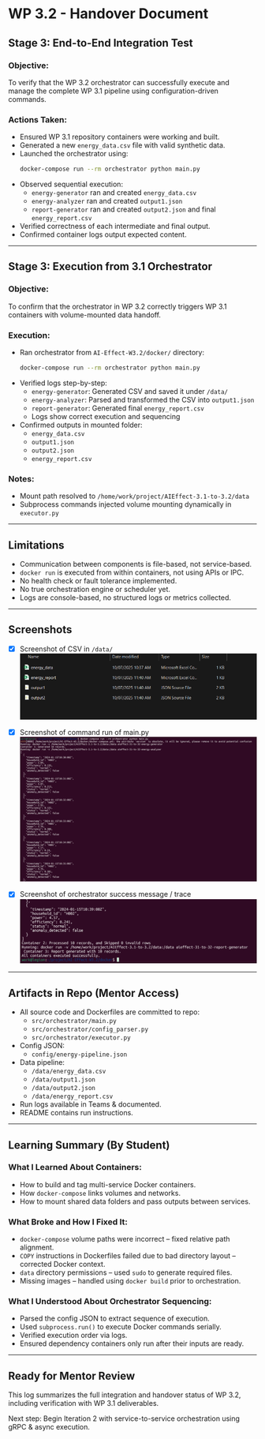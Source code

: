 # WP 3.2 - Handover Document

## Stage 3: End-to-End Integration Test

### Objective:
To verify that the WP 3.2 orchestrator can successfully execute and manage the complete WP 3.1 pipeline using configuration-driven commands.

### Actions Taken:
- Ensured WP 3.1 repository containers were working and built.
- Generated a new `energy_data.csv` file with valid synthetic data.
- Launched the orchestrator using:
  ```bash
  docker-compose run --rm orchestrator python main.py
  ```
- Observed sequential execution:
  - `energy-generator` ran and created `energy_data.csv`
  - `energy-analyzer` ran and created `output1.json`
  - `report-generator` ran and created `output2.json` and final `energy_report.csv`
- Verified correctness of each intermediate and final output.
- Confirmed container logs output expected content.

---

## Stage 3: Execution from 3.1 Orchestrator

### Objective:
To confirm that the orchestrator in WP 3.2 correctly triggers WP 3.1 containers with volume-mounted data handoff.

### Execution:
- Ran orchestrator from `AI-Effect-W3.2/docker/` directory:
  ```bash
  docker-compose run --rm orchestrator python main.py
  ```
- Verified logs step-by-step:
  - `energy-generator`: Generated CSV and saved it under `/data/`
  - `energy-analyzer`: Parsed and transformed the CSV into `output1.json`
  - `report-generator`: Generated final `energy_report.csv`
  - Logs show correct execution and sequencing
- Confirmed outputs in mounted folder:
  - `energy_data.csv`
  - `output1.json`
  - `output2.json`
  - `energy_report.csv`

### Notes:
- Mount path resolved to `/home/work/project/AIEffect-3.1-to-3.2/data`
- Subprocess commands injected volume mounting dynamically in `executor.py`

---

## Limitations

- Communication between components is file-based, not service-based.
- `docker run` is executed from within containers, not using APIs or IPC.
- No health check or fault tolerance implemented.
- No true orchestration engine or scheduler yet.
- Logs are console-based, no structured logs or metrics collected.

---

## Screenshots
- [x] Screenshot of CSV in `/data/`
![alt text](image.png)
- [x] Screenshot of command run of main.py
![alt text](image-1.png)
- [x] Screenshot of orchestrator success message / trace
![alt text](image-2.png)



---

## Artifacts in Repo (Mentor Access)

- All source code and Dockerfiles are committed to repo:
  - `src/orchestrator/main.py`
  - `src/orchestrator/config_parser.py`
  - `src/orchestrator/executor.py`
- Config JSON:
  - `config/energy-pipeline.json`
- Data pipeline:
  - `/data/energy_data.csv`
  - `/data/output1.json`
  - `/data/output2.json`
  - `/data/energy_report.csv`
- Run logs available in Teams & documented.
- README contains run instructions.

---

## Learning Summary (By Student)

### What I Learned About Containers:
- How to build and tag multi-service Docker containers.
- How `docker-compose` links volumes and networks.
- How to mount shared data folders and pass outputs between services.

### What Broke and How I Fixed It:
- `docker-compose` volume paths were incorrect – fixed relative path alignment.
- `COPY` instructions in Dockerfiles failed due to bad directory layout – corrected Docker context.
- `data` directory permissions – used `sudo` to generate required files.
- Missing images – handled using `docker build` prior to orchestration.

### What I Understood About Orchestrator Sequencing:
- Parsed the config JSON to extract sequence of execution.
- Used `subprocess.run()` to execute Docker commands serially.
- Verified execution order via logs.
- Ensured dependency containers only run after their inputs are ready.

---

## Ready for Mentor Review
This log summarizes the full integration and handover status of WP 3.2, including verification with WP 3.1 deliverables.

Next step: Begin Iteration 2 with service-to-service orchestration using gRPC & async execution.
